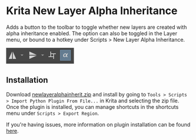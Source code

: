 # Krita New Layer Alpha Inheritance
Adds a button to the toolbar to toggle whether new layers are created with alpha inheritance enabled. The option can also be toggled in the Layer menu, or bound to a hotkey under Scripts > New Layer Alpha Inheritance.

![image](./resources/button_image.png)

## Installation

Download [newlayeralphainherit.zip](http://github.com/dninosores/krita-export-region/releases/latest/download/krita-export-region.zip) and install by going to `Tools > Scripts > Import Python Plugin From File...` in Krita and selecting the zip file. Once the plugin is installed, you can manage shortcuts in the shortcuts menu under `Scripts > Export Region`. 

If you're having issues, more information on plugin installation can be found [here](https://docs.krita.org/en/user_manual/python_scripting/install_custom_python_plugin.html).
